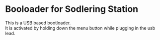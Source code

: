 # Booloader for Sodlering Station
This is a USB based bootloader.  
It is activated by holding down the menu button
while plugging in the usb lead.
